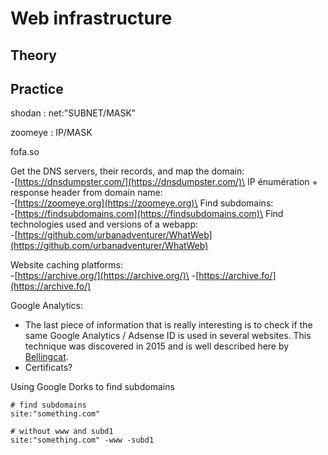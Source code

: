 # Web infrastructure

## Theory <a href="#theory" id="theory"></a>

## Practice <a href="#practice" id="practice"></a>

shodan : net:"SUBNET/MASK"

zoomeye : IP/MASK

fofa.so

Get the DNS servers, their records, and map the domain:\
\-[https://dnsdumpster.com/](https://dnsdumpster.com/)\
IP énumération + response header from domain name:\
\-[https://zoomeye.org](https://zoomeye.org)\
Find subdomains:\
\-[https://findsubdomains.com](https://findsubdomains.com)\
Find technologies used and versions of a webapp:\
\-[https://github.com/urbanadventurer/WhatWeb](https://github.com/urbanadventurer/WhatWeb)

Website caching platforms:\
\-[https://archive.org/](https://archive.org/)\
\-[https://archive.fo/](https://archive.fo/)

Google Analytics:

* The last piece of information that is really interesting is to check if the same Google Analytics / Adsense ID is used in several websites. This technique was discovered in 2015 and is well described here by [Bellingcat](https://www.bellingcat.com/resources/how-tos/2015/07/23/unveiling-hidden-connections-with-google-analytics-ids/).
* Certificats?









Using Google Dorks to find subdomains

```
# find subdomains
site:"something.com"

# without www and subd1
site:"something.com" -www -subd1
```
